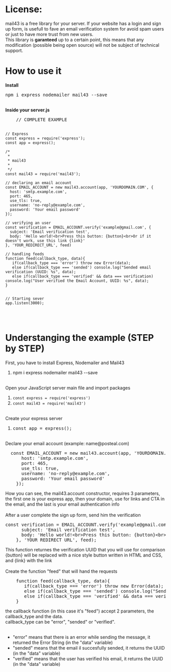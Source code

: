 <h1>License:</h1>
mail43 is a free library for your server. If your website has a login and sign up form, is usefull to fave an email verification system for avoid spam users or just to have more trust from new users.
<br>
This library is <b>garanteed</b> up to a certain point, this means that any modification (possible being open source) will not be subject of technical support.
<br>
<h1>How to use it</h1>
<b>Install</b>
<pre>npm i express nodemailer mail43 --save</pre><br>
<section>
  <b>Inside your server.js</b><br>
  <pre>
    // COMPLETE EXAMPLE
    
    
    
    
    
    // Express
    const express = require('express');
    const app = express();
    
    /* 
     *
     * mail43
     *
     */
    const mail43 = require('mail43');
    
    // declaring an email account
    const EMAIL_ACCOUNT = new mail43.account(app, 'YOURDOMAIN.COM', {
      host: 'smtp.example.com',
      port: 465,
      use_tls: true,
      username: 'no-reply@example.com',
      password: 'Your email password'
    });
    
    // verifying an user
    const verification = EMAIL_ACCOUNT.verify('example@gmail.com', {
      subject: 'Email verification test',
      body: 'Hello world!<br>Press this button: {button}<br>Or if it doesn't work, use this link {link}'
    }, 'YOUR_REDIRECT_URL', feed)
    
    // handling feeds
    function feed(callback_type, data){
       if(callback_type === 'error') throw new Error(data);
       else if(callback_type === 'sended') console.log("Sended email verification (UUID: %s", data);
       else if(callback_type === 'verified' && data === verification) console.log("User verified the Email Account, UUID: %s", data);
    }

    
    // Starting sever
    app.listen(3000);
  </pre>
</section>

<h1>Understanging the example (STEP by STEP)</h1>
<span>First, you have to install Express, Nodemailer and Mail43</span>
<ol><li>npm i express nodemailer mail43 --save</li></ol>
<br>
<span>Open your JavaScript server main file and import packages</span>
<ol>
  <li><code>const express = require('express')</code></li>
  <li><code>const mail43 = require('mail43')</code></li>
</ol>
<br>
<span>Create your express server</span>
<ol>
  <li><pre>const app = express();</pre></li>
</ol>
<br>
<span>Declare your email account (example: name@posteal.com)</span>
<pre>
  const EMAIL_ACCOUNT = new mail43.account(app, 'YOURDOMAIN.COM', {
      host: 'smtp.example.com',
      port: 465,
      use_tls: true,
      username: 'no-reply@example.com',
      password: 'Your email password'
    });
</pre>
<span>How you can see, the mail43.account constructor, requires 3 parameters, the first one is your express app, then your domain, use for links and CTA in the email, and the last is your email authentication info</span>
<br><br>
<span>After a user complete the sign up form, send him the verification</span>
<pre>
const verification = EMAIL_ACCOUNT.verify('example@gmail.com', {
      subject: 'Email verification test',
      body: 'Hello world!&lt;br>Press this button: {button}&lt;br>Or if it doesn't work, use this link {link}'
    }, 'YOUR_REDIRECT_URL', feed);
</pre>
<span>This function returnes the verification UUID that you will use for comparison<br>
{button} will be replaced with a nice style button written in HTML and CSS, and {link} with the link</span>
<br><br>
<span>Create the function "feed" that will hand the requests</span>
<pre>
    function feed(callback_type, data){
       if(callback_type === 'error') throw new Error(data);
       else if(callback_type === 'sended') console.log("Sended email verification (UUID: %s", data);
       else if(callback_type === 'verified' && data === verification) console.log("User verified the Email Account, UUID: %s", data);
    }
</pre>
<span>the callback function (in this case it's "feed") accept 2 parameters, the callback_type and the data.<br>
callback_type can be "error", "sended" or "verified".</span><br><br>

<ul>
  <li>"error" means that there is an error while sending the message, it returned the Error String (in the "data" variable)</li>
  <li>"sended" means that the email il succesfully sended, it returns the UUID (in the "data" variable)</li>
  <li>"verified" means that the user has verified his email, it returns the UUID (in the "data" variable)</li>
</ul>
